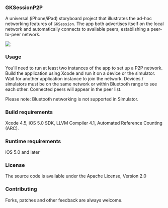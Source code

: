 ### GKSessionP2P
A universal (iPhone/iPad) storyboard project that illustrates the ad-hoc networking features of `GKSession`. The app both advertises itself on the local network and automatically connects to available peers, establishing a peer-to-peer network.

![](http://i.imgur.com/bHdgIRB.png)

### Usage
You'll need to run at least two instances of the app to set up a P2P network. Build the application using Xcode and run it on a device or the simulator. Wait for another application instance to join the network. Devices / simulators must be on the same network or within Bluetooth range to see each other. Connected peers will appear in the peer list.

Please note: Bluetooth networking is not supported in Simulator.

### Build requirements
Xcode 4.5, iOS 5.0 SDK, LLVM Compiler 4.1, Automated Reference Counting (ARC).

### Runtime requirements
iOS 5.0 and later

### License
The source code is available under the Apache License, Version 2.0

### Contributing
Forks, patches and other feedback are always welcome.
